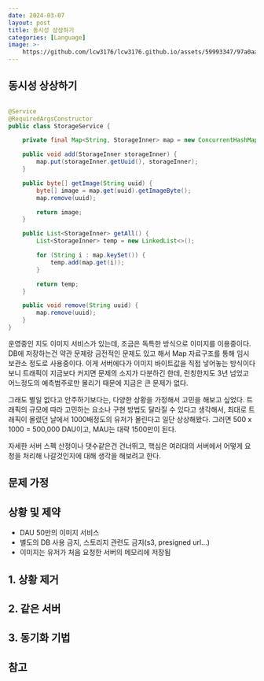 ```yaml
---
date: 2024-03-07
layout: post
title: 동시성 상상하기
categories: [Language]
image: >-
    https://github.com/lcw3176/lcw3176.github.io/assets/59993347/97a0aac1-92bb-4709-8d34-9750992541c3
---
```


## 동시성 상상하기

```java

@Service
@RequiredArgsConstructor
public class StorageService {

    private final Map<String, StorageInner> map = new ConcurrentHashMap<>();

    public void add(StorageInner storageInner) {
        map.put(storageInner.getUuid(), storageInner);
    }

    public byte[] getImage(String uuid) {
        byte[] image = map.get(uuid).getImageByte();
        map.remove(uuid);

        return image;
    }

    public List<StorageInner> getAll() {
        List<StorageInner> temp = new LinkedList<>();

        for (String i : map.keySet()) {
            temp.add(map.get(i));
        }

        return temp;
    }

    public void remove(String uuid) {
        map.remove(uuid);
    }
}

```

운영중인 지도 이미지 서비스가 있는데, 조금은 독특한 방식으로 이미지를 이용중이다.
DB에 저장하는건 약관 문제랑 금전적인 문제도 있고 해서 Map 자료구조를 통해 임시 보관소 정도로 사용중이다. 
이게 서버에다가 이미지 바이트값을 직접 넣어놓는 방식이다 보니 트래픽이 지금보다 커지면 문제의 소지가 다분하긴 한데,
런칭한지도 3년 넘었고 어느정도의 예측범주로만 몰리기 때문에 지금은 큰 문제가 없다.

그래도 별일 없다고 안주하기보다는, 다양한 상황을 가정해서 고민을 해보고 싶었다.
트래픽의 규모에 따라 고민하는 요소나 구현 방법도 달라질 수 있다고 생각해서, 
최대로 트래픽이 몰렸던 날에서 1000배정도의 유저가 몰린다고 일단 상상해봤다.
그러면 500 x 1000 = 500,000 DAU이고, MAU는 대략 1500만이 된다.

자세한 서버 스펙 산정이나 댓수같은건 건너뛰고, 
핵심은 여러대의 서버에서 어떻게 요청을 처리해 나갈것인지에 대해 생각을 해보려고 한다.

## 문제 가정

## 상황 및 제약

- DAU 50만의 이미지 서비스
- 별도의 DB 사용 금지, 스토리지 관련도 금지(s3, presigned url...)
- 이미지는 유저가 처음 요청한 서버의 메모리에 저장됨

## 1. 상황 제거


## 2. 같은 서버


## 3. 동기화 기법


## 참고

